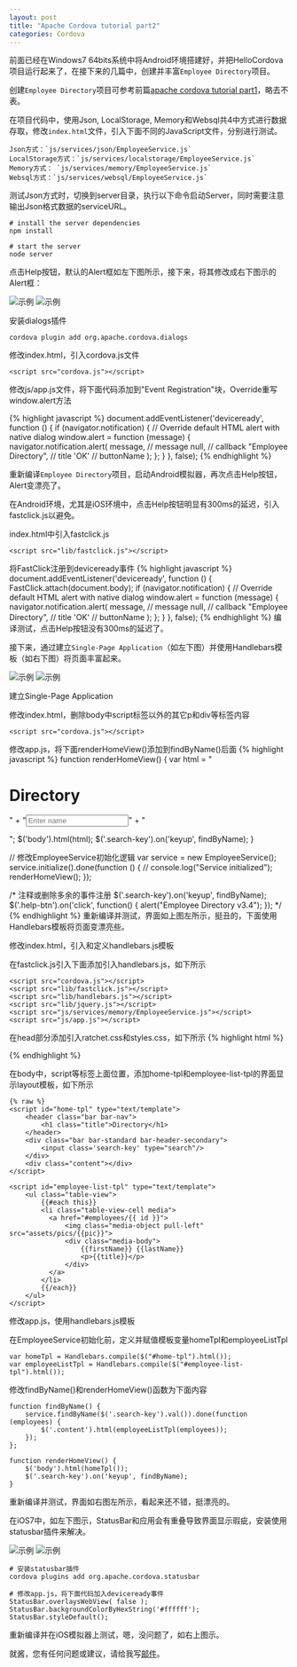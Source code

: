 ```yaml
---
layout: post
title: "Apache Cordova tutorial part2"
categories: Cordova
---
```


前面已经在Windows7 64bits系统中将Android环境搭建好，并把HelloCordova项目运行起来了，在接下来的几篇中，创建并丰富`Employee Directory`项目。

创建`Employee Directory`项目可参考前篇[apache cordova tutorial part1](/20141116/apache-cordova-tutorial-part1/)，略去不表。

在项目代码中，使用Json, LocalStorage, Memory和Websql共4中方式进行数据存取，修改`index.html`文件，引入下面不同的JavaScript文件，分别进行测试。
	
	Json方式：`js/services/json/EmployeeService.js`
	LocalStorage方式：`js/services/localstorage/EmployeeService.js`
	Memory方式： `js/services/memory/EmployeeService.js`
	Websql方式：`js/services/websql/EmployeeService.js`

测试Json方式时，切换到server目录，执行以下命令启动Server，同时需要注意输出Json格式数据的serviceURL。

	# install the server dependencies
	npm install

	# start the server
	node server

点击Help按钮，默认的Alert框如左下图所示，接下来，将其修改成右下图示的Alert框：

![示例](/images/alertOrigin.png)   ![示例](/images/alertOverrided.png)	
	
安装dialogs插件
	
	cordova plugin add org.apache.cordova.dialogs

修改index.html，引入cordova.js文件

	<script src="cordova.js"></script>

修改js/app.js文件，将下面代码添加到"Event Registration"块，Override重写window.alert方法

{% highlight javascript %}
document.addEventListener('deviceready', function () {
  	if (navigator.notification) { // Override default HTML alert with native dialog
      	window.alert = function (message) {
          	navigator.notification.alert(
              	message,    // message
              	null,       // callback
              	"Employee Directory", // title
              	'OK'        // buttonName
          	);
      	};
  	}
}, false);
{% endhighlight %}

重新编译`Employee Directory`项目，启动Android模拟器，再次点击Help按钮，Alert变漂亮了。

在Android环境，尤其是iOS环境中，点击Help按钮明显有300ms的延迟，引入fastclick.js以避免。

index.html中引入fastclick.js
	
	<script src="lib/fastclick.js"></script>

将FastClick注册到deviceready事件
{% highlight javascript %}
document.addEventListener('deviceready', function () {
	FastClick.attach(document.body);
  	if (navigator.notification) { // Override default HTML alert with native dialog
      	window.alert = function (message) {
          	navigator.notification.alert(
              	message,    // message
              	null,       // callback
              	"Employee Directory", // title
              	'OK'        // buttonName
          	);
      	};
  	}
}, false);
{% endhighlight %}
编译测试，点击Help按钮没有300ms的延迟了。

接下来，通过建立`Single-Page Application`（如左下图）并使用Handlebars模板（如右下图）将页面丰富起来。

![示例](/images/singlepageapp.png)   ![示例](/images/singlepageapphb.png)	

建立Single-Page Application

修改index.html，删除body中script标签以外的其它p和div等标签内容
	
	<script src="cordova.js"></script>

修改app.js，将下面renderHomeView()添加到findByName()后面
{% highlight javascript %}
function renderHomeView() {
    var html =
      	"<h1>Directory</h1>" +
      	"<input class='search-key' type='search' placeholder='Enter name'/>" +
      	"<ul class='employee-list'></ul>";
    $('body').html(html);
    $('.search-key').on('keyup', findByName);
}

// 修改EmployeeService初始化逻辑
var service = new EmployeeService();
service.initialize().done(function () {
	// console.log("Service initialized");
    renderHomeView();
});

/* 注释或删除多余的事件注册
$('.search-key').on('keyup', findByName);
$('.help-btn').on('click', function() {
	alert("Employee Directory v3.4");
});
*/
{% endhighlight %}
重新编译并测试，界面如上图左所示，挺丑的，下面使用Handlebars模板将页面变漂亮些。

修改index.html，引入和定义handlebars.js模板

在fastclick.js引入下面添加引入handlebars.js，如下所示

	<script src="cordova.js"></script>
	<script src="lib/fastclick.js"></script>
	<script src="lib/handlebars.js"></script>
	<script src="lib/jquery.js"></script>
	<script src="js/services/memory/EmployeeService.js"></script>
	<script src="js/app.js"></script>

在head部分添加引入ratchet.css和styles.css，如下所示
{% highlight html %}
<head>
	<meta charset="utf-8">
	<meta name="viewport" content="width=device-width, initial-scale=1.0, user-scalable=no, minimum-scale=1.0, maximum-scale=1.0">
	<link href="assets/ratchet/css/ratchet.css" rel="stylesheet">
	<link href="assets/css/styles.css" rel="stylesheet">
</head>
{% endhighlight %}

在body中，script等标签上面位置，添加home-tpl和employee-list-tpl的界面显示layout模板，如下所示
	
	{% raw %}
	<script id="home-tpl" type="text/template">
	    <header class="bar bar-nav">
	        <h1 class="title">Directory</h1>
	    </header>
	    <div class="bar bar-standard bar-header-secondary">
	        <input class='search-key' type="search"/>
	    </div>
	    <div class="content"></div>
	</script>

	<script id="employee-list-tpl" type="text/template">
	    <ul class="table-view">
	        {{#each this}}
	        <li class="table-view-cell media">
	          <a href="#employees/{{ id }}">
	              <img class="media-object pull-left" src="assets/pics/{{pic}}">
	              <div class="media-body">
	                  {{firstName}} {{lastName}}
	                  <p>{{title}}</p>
	              </div>
	          </a>
	        </li>
	        {{/each}}
	    </ul>
	</script>
修改app.js，使用handlebars.js模板

在EmployeeService初始化前，定义并赋值模板变量homeTpl和employeeListTpl

	var homeTpl = Handlebars.compile($("#home-tpl").html());
	var employeeListTpl = Handlebars.compile($("#employee-list-tpl").html());

修改findByName()和renderHomeView()函数为下面内容

	function findByName() {
	    service.findByName($('.search-key').val()).done(function (employees) {
	        $('.content').html(employeeListTpl(employees));
	    });
	};

	function renderHomeView() {
	    $('body').html(homeTpl());
	    $('.search-key').on('keyup', findByName);
	}

重新编译并测试，界面如右图左所示，看起来还不错，挺漂亮的。

在iOS7中，如左下图示，StatusBar和应用会有重叠导致界面显示瑕疵，安装使用statusbar插件来解决。

![示例](/images/statusbarOverlapped.png)   ![示例](/images/statusbarOverlapFixed.png)	

	# 安装statusbar插件
	cordova plugins add org.apache.cordova.statusbar

	# 修改app.js，将下面代码加入deviceready事件
	StatusBar.overlaysWebView( false );
	StatusBar.backgroundColorByHexString('#ffffff');
	StatusBar.styleDefault();
重新编译并在iOS模拟器上测试，嗯，没问题了，如右上图示。

就酱，您有任何问题或建议，请给我写[邮件](mailto:yinwer81@gmail.com)。

